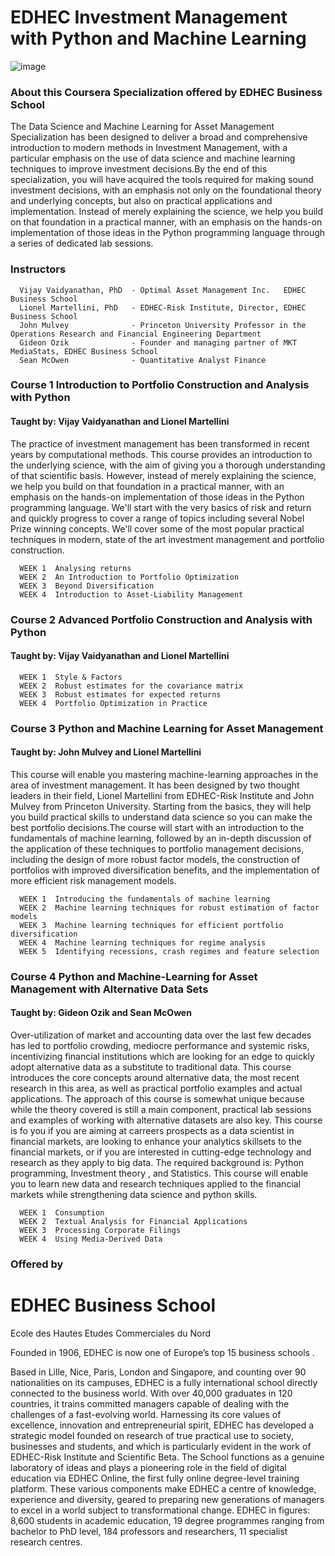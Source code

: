 # EDHEC Investment Management with Python and Machine Learning
![image](https://user-images.githubusercontent.com/59873708/182828436-c547c5ad-b4d7-418e-bc4e-3ff4e9ab9a9e.png)


### About this Coursera Specialization offered by EDHEC Business School

The Data Science and Machine Learning for Asset Management Specialization has been designed to deliver a broad and comprehensive introduction 
to modern methods in Investment Management, with a particular emphasis on the use of data science and machine learning techniques to improve 
investment decisions.By the end of this specialization, you will have acquired the tools required for making sound investment decisions, with an 
emphasis not only on the foundational theory and underlying concepts, but also on practical applications and implementation. Instead of merely 
explaining the science, we help you build on that foundation in a practical manner, with an emphasis on the hands-on implementation of those 
ideas in the Python programming language through a series of dedicated lab sessions.

### Instructors
      Vijay Vaidyanathan, PhD  - Optimal Asset Management Inc.   EDHEC Business School
      Lionel Martellini, PhD   - EDHEC-Risk Institute, Director, EDHEC Business School
      John Mulvey              - Princeton University Professor in the Operations Research and Financial Engineering Department 
      Gideon Ozik              - Founder and managing partner of MKT MediaStats, EDHEC Business School
      Sean McOwen              - Quantitative Analyst Finance

### Course 1      Introduction to Portfolio Construction and Analysis with Python
#### Taught by: Vijay Vaidyanathan and Lionel Martellini

The practice of investment management has been transformed in recent years by computational methods. This course provides an introduction to the 
underlying science, with the aim of giving you a thorough understanding of that scientific basis. However, instead of merely explaining the science, 
we help you build on that foundation in a practical manner, with an emphasis on the hands-on implementation of those ideas in the Python programming 
language. We'll start with the very basics of risk and return and quickly progress to cover a range of topics including several Nobel Prize winning concepts. We'll cover some of the most popular practical techniques in modern, state of the art investment management and portfolio construction. 


      WEEK 1  Analysing returns
      WEEK 2  An Introduction to Portfolio Optimization
      WEEK 3  Beyond Diversification
      WEEK 4  Introduction to Asset-Liability Management


### Course 2      Advanced Portfolio Construction and Analysis with Python
#### Taught by: Vijay Vaidyanathan and Lionel Martellini

      WEEK 1  Style & Factors
      WEEK 2  Robust estimates for the covariance matrix
      WEEK 3  Robust estimates for expected returns
      WEEK 4  Portfolio Optimization in Practice
      

### Course 3      Python and Machine Learning for Asset Management 
#### Taught by: John Mulvey and Lionel Martellini

This course will enable you mastering machine-learning approaches in the area of investment management. It has been designed by two thought leaders in their 
field, Lionel Martellini from EDHEC-Risk Institute and John Mulvey from Princeton University. Starting from the basics, they will help you build practical 
skills to understand data science so you can make the best portfolio decisions.The course will start with an introduction to the fundamentals of machine learning, followed by an in-depth discussion of the application of these techniques to portfolio management decisions, including the design of more robust factor models, the construction of portfolios with improved diversification benefits, 
and the implementation of more efficient risk management models. 


      WEEK 1  Introducing the fundamentals of machine learning
      WEEK 2  Machine learning techniques for robust estimation of factor models
      WEEK 3  Machine learning techniques for efficient portfolio diversification
      WEEK 4  Machine learning techniques for regime analysis 
      WEEK 5  Identifying recessions, crash regimes and feature selection
 

### Course 4    Python and Machine-Learning for Asset Management with Alternative Data Sets
#### Taught by:  Gideon Ozik and Sean McOwen

Over-utilization of market and accounting data over the last few decades has led to portfolio crowding, mediocre performance and systemic risks, 
incentivizing financial institutions which are looking for an edge to quickly adopt alternative data as a substitute to traditional data. This course 
introduces the core concepts around alternative data, the most recent research in this area, as well as practical portfolio examples and actual applications.
The approach of this course is somewhat unique because while the theory covered is still a main component, practical lab sessions and examples of working 
with alternative datasets are also key. This course is fo you if you are aiming at carreers prospects as a data scientist in financial markets, are looking
to enhance your analytics skillsets to the financial markets, or if you are interested in cutting-edge technology and research as  they apply to big data. 
The required background is: Python programming, Investment theory , and Statistics. This course will enable you to learn new data and research techniques
applied to the financial markets while strengthening data science and python skills.

      WEEK 1  Consumption
      WEEK 2  Textual Analysis for Financial Applications
      WEEK 3  Processing Corporate Filings
      WEEK 4  Using Media-Derived Data

   
   
   
### Offered by
# EDHEC Business School 
Ecole des Hautes Etudes Commerciales du Nord


Founded in 1906, EDHEC is now one of Europe’s top 15 business schools .

Based in Lille, Nice, Paris, London and Singapore, and counting over 90 nationalities on its campuses, EDHEC is a fully international school directly connected to the business world. With over 40,000 graduates in 120 countries, it trains committed managers capable of dealing with the challenges of a fast-evolving world. Harnessing its core values of excellence, innovation and entrepreneurial spirit, EDHEC has developed a strategic model founded on research of true practical use to society, businesses and students, and which is particularly evident in the work of EDHEC-Risk Institute and Scientific Beta. The School functions as a genuine laboratory of ideas and plays a pioneering role in the field of digital education via EDHEC Online, the first fully online degree-level training platform. These various components make EDHEC a centre of knowledge, experience and diversity, geared to preparing new generations of managers to excel in a world subject to transformational change. EDHEC in figures: 8,600 students in academic education, 19 degree programmes ranging from bachelor to PhD level, 184 professors and researchers, 11 specialist research centres.   
